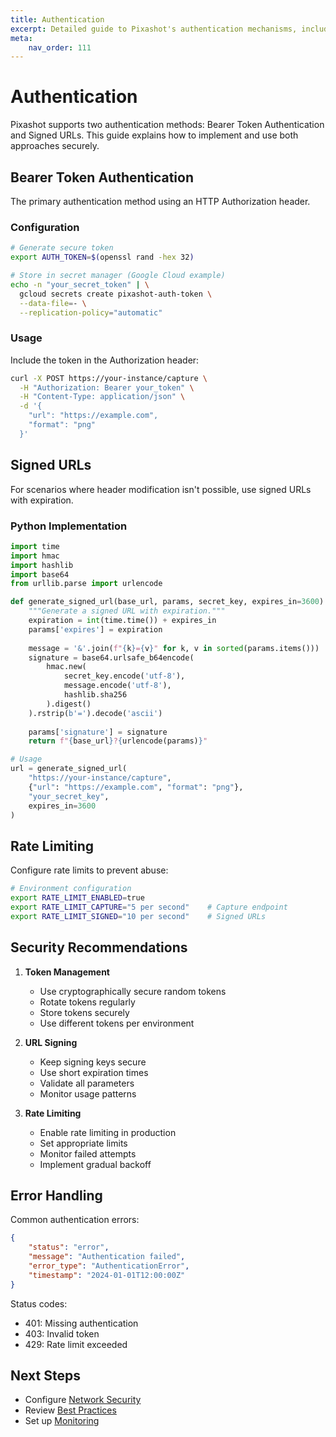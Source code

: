 ```yaml
---
title: Authentication
excerpt: Detailed guide to Pixashot's authentication mechanisms, including token-based auth and signed URLs.
meta:
    nav_order: 111
---
```


# Authentication

Pixashot supports two authentication methods: Bearer Token Authentication and Signed URLs. This guide explains how to implement and use both approaches securely.

## Bearer Token Authentication

The primary authentication method using an HTTP Authorization header.

### Configuration

```bash
# Generate secure token
export AUTH_TOKEN=$(openssl rand -hex 32)

# Store in secret manager (Google Cloud example)
echo -n "your_secret_token" | \
  gcloud secrets create pixashot-auth-token \
  --data-file=- \
  --replication-policy="automatic"
```

### Usage

Include the token in the Authorization header:

```bash
curl -X POST https://your-instance/capture \
  -H "Authorization: Bearer your_token" \
  -H "Content-Type: application/json" \
  -d '{
    "url": "https://example.com",
    "format": "png"
  }'
```

## Signed URLs

For scenarios where header modification isn't possible, use signed URLs with expiration.

### Python Implementation

```python
import time
import hmac
import hashlib
import base64
from urllib.parse import urlencode

def generate_signed_url(base_url, params, secret_key, expires_in=3600):
    """Generate a signed URL with expiration."""
    expiration = int(time.time()) + expires_in
    params['expires'] = expiration
    
    message = '&'.join(f"{k}={v}" for k, v in sorted(params.items()))
    signature = base64.urlsafe_b64encode(
        hmac.new(
            secret_key.encode('utf-8'),
            message.encode('utf-8'),
            hashlib.sha256
        ).digest()
    ).rstrip(b'=').decode('ascii')
    
    params['signature'] = signature
    return f"{base_url}?{urlencode(params)}"

# Usage
url = generate_signed_url(
    "https://your-instance/capture",
    {"url": "https://example.com", "format": "png"},
    "your_secret_key",
    expires_in=3600
)
```

## Rate Limiting

Configure rate limits to prevent abuse:

```bash
# Environment configuration
export RATE_LIMIT_ENABLED=true
export RATE_LIMIT_CAPTURE="5 per second"    # Capture endpoint
export RATE_LIMIT_SIGNED="10 per second"    # Signed URLs
```

## Security Recommendations

1. **Token Management**
    - Use cryptographically secure random tokens
    - Rotate tokens regularly
    - Store tokens securely
    - Use different tokens per environment

2. **URL Signing**
    - Keep signing keys secure
    - Use short expiration times
    - Validate all parameters
    - Monitor usage patterns

3. **Rate Limiting**
    - Enable rate limiting in production
    - Set appropriate limits
    - Monitor failed attempts
    - Implement gradual backoff

## Error Handling

Common authentication errors:

```json
{
    "status": "error",
    "message": "Authentication failed",
    "error_type": "AuthenticationError",
    "timestamp": "2024-01-01T12:00:00Z"
}
```

Status codes:
- 401: Missing authentication
- 403: Invalid token
- 429: Rate limit exceeded

## Next Steps

- Configure [Network Security](network-security.md)
- Review [Best Practices](best-practices.md)
- Set up [Monitoring](../deployment/cloud-run.md)